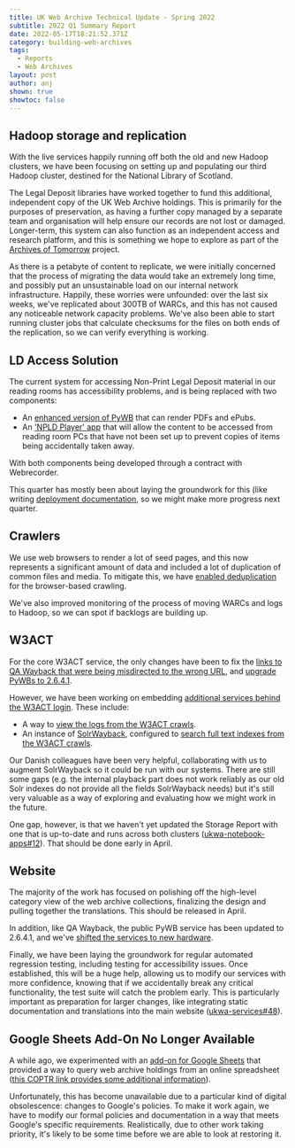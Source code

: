 ```yaml
---
title: UK Web Archive Technical Update - Spring 2022
subtitle: 2022 Q1 Summary Report
date: 2022-05-17T18:21:52.371Z
category: building-web-archives
tags:
  - Reports
  - Web Archives
layout: post
author: anj
shown: true
showtoc: false
---
```

## Hadoop storage and replication

With the live services happily running off both the old and new Hadoop clusters, we have been focusing on setting up and populating our third Hadoop cluster, destined for the National Library of Scotland.

The Legal Deposit libraries have worked together to fund this additional, independent copy of the UK Web Archive holdings. This is primarily for the purposes of preservation, as having a further copy managed by a separate team and organisation will help ensure our records are not lost or damaged.  Longer-term, this system can also function as an independent access and research platform, and this is something we hope to explore as part of the [Archives of Tomorrow](https://www.nls.uk/about-us/working-with-others/archive-of-tomorrow/) project.

As there is a petabyte of content to replicate, we were initially concerned that the process of migrating the data would take an extremely long time, and possibly put an unsustainable load on our internal network infrastructure. Happily, these worries were unfounded: over the last six weeks, we've replicated about 300TB of WARCs, and this has not caused any noticeable network capacity problems. We've also been able to start running cluster jobs that calculate checksums for the files on both ends of the replication, so we can verify everything is working.

## LD Access Solution

The current system for accessing Non-Print Legal Deposit material in our reading rooms has accessibility problems, and is being replaced with two components:

- An [enhanced version of PyWB](https://github.com/ukwa/ukwa-pywb/issues/74) that can render PDFs and ePubs.
- An ['NPLD Player' app](https://github.com/ukwa/npld-player) that will allow the content to be accessed from reading room PCs that have not been set up to prevent copies of items being accidentally taken away.

With both components being developed through a contract with Webrecorder.

This quarter has mostly been about laying the groundwork for this (like writing [deployment documentation](https://github.com/ukwa/ukwa-services/tree/master/access/rrwb#readme), so we might make more progress next quarter.


## Crawlers

We use web browsers to render a lot of seed pages, and this now represents a significant amount of data and included a lot of duplication of common files and media. To mitigate this, we have [enabled deduplication](https://github.com/ukwa/ukwa-services/issues/55) for the browser-based crawling.

We've also improved monitoring of the process of moving WARCs and logs to Hadoop, so we can spot if backlogs are building up.

## W3ACT

For the core W3ACT service, the only changes have been to fix the [links to QA Wayback that were being misdirected to the wrong URL](https://github.com/ukwa/w3act/issues/664), and [upgrade PyWBs to 2.6.4.1](https://github.com/ukwa/ukwa-services/issues/75).

However, we have been working on embedding [additional services behind the W3ACT login](https://github.com/ukwa/ukwa-services/issues/39). These include:

 - A way to [view the logs from the W3ACT crawls](https://www.webarchive.org.uk/act/grafana/d/67xk-317z/recent-crawler-activity?orgId=1&refresh=1m).
 - An instance of [SolrWayback](https://github.com/netarchivesuite/solrwayback/), configured to [search full text indexes from the W3ACT crawls](https://www.webarchive.org.uk/act/solrwayback/).

Our Danish colleagues have been very helpful, collaborating with us to augment SolrWayback so it could be run with our systems.  There are still some gaps (e.g. the internal playback part does not work reliably as our old Solr indexes do not provide all the fields SolrWayback needs) but it's still very valuable as a way of exploring and evaluating how we might work in the future.

One gap, however, is that we haven't yet updated the Storage Report with one that is up-to-date and runs across both clusters ([ukwa-notebook-apps#12](https://github.com/ukwa/ukwa-notebook-apps/issues/12)). That should be done early in April.


## Website

The majority of the work has focused on polishing off the high-level category view of the web archive collections, finalizing the design and pulling together the translations. This should be released in April.

In addition, like QA Wayback, the public PyWB service has been updated to 2.6.4.1, and we've [shifted the services to new hardware](https://github.com/ukwa/ukwa-services/issues/58).

Finally, we have been laying the groundwork for regular automated regression testing, including testing for accessibility issues.  Once established, this will be a huge help, allowing us to modify our services with more confidence, knowing that if we accidentally break any critical functionality, the test suite will catch the problem early. This is particularly important as preparation for larger changes, like integrating static documentation and translations into the main website ([ukwa-services#48](https://github.com/ukwa/ukwa-services/pull/48)).

## Google Sheets Add-On No Longer Available

A while ago, we experimented with an [add-on for Google Sheets](https://github.com/ukwa/ukwa-gsheets-utils)  that provided a way to query web archive holdings from an online spreadsheet ([this COPTR link provides some additional information](https://coptr.digipres.org/index.php/UKWA_GSuite_Add-On)).

Unfortunately, this has become unavailable due to a particular kind of digital obsolescence: changes to Google's policies.  To make it work again, we have to modify our formal policies and documentation in a way that meets Google's specific requirements. Realistically, due to other work taking priority, it's likely to be some time before we are able to look at restoring it.